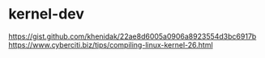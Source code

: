 # kernel-dev
https://gist.github.com/khenidak/22ae8d6005a0906a8923554d3bc6917b
https://www.cyberciti.biz/tips/compiling-linux-kernel-26.html
